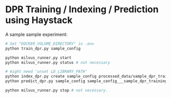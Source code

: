 # DPR Training / Indexing / Prediction using Haystack

A sample sample experiment:

```bash
# Set "DOCKER_VOLUME_DIRECTORY" in .env
python train_dpr.py sample_config

python milvus_runner.py start
python milvus_runner.py status # not necessary

# might need 'unset LD_LIBRARY_PATH'
python index_dpr.py create sample_config processed_data/sample_dpr_training_data.json
python predict_dpr.py sample_config sample_config___sample_dpr_training_data processed_data/sample_dpr_prediction_data.jsonl

python milvus_runner.py stop # not necessary.
```
